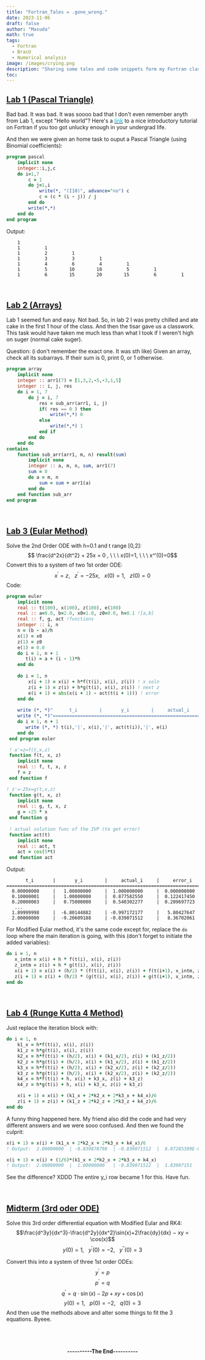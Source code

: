```yaml
---
title: "Fortran_Tales = .gone_wrong."
date: 2023-11-06
draft: false
author: "Masuda"
math: true
tags:
  - Fortran
  - BracU
  - Numerical analysis
image: /images/crying.png
description: "Sharing some tales and code snippets form my Fortran classes at my University"
toc: 
---
```



## <u>Lab 1 (Pascal Triangle)</u>
Bad bad. It was bad. It was soooo bad that I don't even remember anyth from Lab 1, except "Hello world"? Here's a [<span style="color:#00B5E2">link</span>](https://fortran-lang.org/learn/quickstart/) to a nice introductory tutorial on Fortran if you too got unlucky enough in your undergrad life.

And then we were given an home task to ouput a Pascal Triangle (using Binomial coefficients):
```f90 
program pascal
    implicit none
    integer::i,j,c
    do i=1,7
        c = 1
        do j=1,i
            write(*, "(I10)", advance="no") c
            c = (c * (i - j)) / j
        end do
        write(*,*)
    end do
end program
```
Output:
```
    1
    1         1
    1         2         1
    1         3         3         1
    1         4         6         4         1
    1         5        10        10         5         1
    1         6        15        20        15         6         1
```
</br>

## <u>Lab 2 (Arrays)</u>
Lab 1 seemed fun and easy. Not bad. So, in lab 2 I was pretty chilled and ate cake in the first 1 hour of the class. And then the tisar gave us a classwork. This task would have taken me much less than what I took if I weren't high on suger (normal cake suger).

Question: (i don't remember the exact one. It was sth like) Given an array, check all its subarrays. If their sum is 0, print 0, or 1 otherwise.
<!-- ```f90 {.myclass linenos=table,linenostart=1,linenos=false} -->
```f90
program array
    implicit none
    integer :: arr1(7) = [1,3,2,-5,-3,1,5]
    integer :: i, j, res
    do i = 1, 7
        do j = i, 7
            res = sub_arr(arr1, i, j)
            if( res == 0 ) then
                write(*,*) 0
            else
                write(*,*) 1
            end if
        end do
    end do
contains
    function sub_arr(arr1, m, n) result(sum)
        implicit none
        integer :: a, m, n, sum, arr1(7)
        sum = 0
        do a = m, n
            sum = sum + arr1(a)
        end do
    end function sub_arr
end program
```
</br>

## <u>Lab 3 (Eular Method)</u>
Solve the 2nd Order ODE with h=0.1 and t range [0,2]:
$$ \frac{d^2x}{dt^2} + 25x = 0 , \ \ \  x(0)=1, \ \ \  x^′(0)=0$$
Convert this to a system of two 1st order ODE:
$$x^′=z , \ \ \ z^′=-25x , \ \ \   x(0)=1, \ \ \  z(0)=0$$
Code:
```f90
program euler
    implicit none
    real :: t(100), x(100), z(100), e(100)
    real :: a=0.0, b=2.0, x0=1.0, z0=0.0, h=0.1 ![a,b]
    real :: f, g, act !functions
    integer :: i, n
    n = (b - a)/h
    x(1) = x0
    z(1) = z0
    e(1) = 0.0
    do i = 1, n + 1
       t(i) = a + (i - 1)*h 
    end do
 
    do i = 1, n
        x(i + 1) = x(i) + h*f(t(i), x(i), z(i)) ! x soln
        z(i + 1) = z(i) + h*g(t(i), x(i), z(i)) ! next z
        e(i + 1) = abs(x(i + 1) - act(t(i + 1))) ! error
    end do
    
    write (*, *)"      t_i        |       y_i        |     actual_i     |     error_i"
    write (*, *)"========================================================================"
    do i = 1, n + 1
       write (*, *) t(i),'|', x(i),'|', act(t(i)),'|', e(i)
    end do
 end program euler

 ! x'=z=f(t,x,z)
 function f(t, x, z)
    implicit none
    real :: f, t, x, z
    f = z 
 end function f

! z'=-25x=g(t,x,z)
 function g(t, x, z)
    implicit none
    real :: g, t, x, z
    g = -25 * x   
 end function g
 
 ! actual solution func of the IVP (to get error)
 function act(t)
    implicit none
    real :: act, t
    act = cos(5*t)
 end function act
 ```
 Output:
 ```
        t_i       |       y_i        |     actual_i     |     error_i
 ========================================================================
   0.00000000     |   1.00000000     |  1.000000000     |  0.000000000    
   0.10000001     |   1.00000000     |  0.877582550     |  0.122417450    
   0.20000003     |   0.75000000     |  0.540302277     |  0.209697723    
    ...
   1.89999998     |  -6.80144882     | -0.997172177     |   5.80427647
   2.00000000     |  -9.20609188     | -0.839071512     |   8.36702061
```

For Modified Eular method, it's the same code except for, replace the `do` loop where the main iteration is going, with this (don't forget to initiate the added variables):

 ```f90
do i = 1, n
    x_intm = x(i) + h * f(t(i), x(i), z(i))
    z_intm = z(i) + h * g(t(i), x(i), z(i))
    x(i + 1) = x(i) + (h/2) * (f(t(i), x(i), z(i)) + f(t(i+1), x_intm, z_intm))
    z(i + 1) = z(i) + (h/2) * (g(t(i), x(i), z(i)) + g(t(i+1), x_intm, z_intm))
end do
 ```
</br>

## <u>Lab 4 (Runge Kutta 4 Method)</u>
Just replace the iteration block with:
```f90
do i = 1, n
    k1_x = h*f(t(i), x(i), z(i))
    k1_z = h*g(t(i), x(i), z(i))
    k2_x = h*f(t(i) + (h/2), x(i) + (k1_x/2), z(i) + (k1_z/2))
    k2_z = h*g(t(i) + (h/2), x(i) + (k1_x/2), z(i) + (k1_z/2))
    k3_x = h*f(t(i) + (h/2), x(i) + (k2_x/2), z(i) + (k2_z/2))
    k3_z = h*g(t(i) + (h/2), x(i) + (k2_x/2), z(i) + (k2_z/2))
    k4_x = h*f(t(i) + h, x(i) + k3_x, z(i) + k3_z)
    k4_z = h*g(t(i) + h, x(i) + k3_x, z(i) + k3_z)

    x(i + 1) = x(i) + (k1_x + 2*k2_x + 2*k3_x + k4_x)/6
    z(i + 1) = z(i) + (k1_z + 2*k2_z + 2*k3_z + k4_z)/6
end do
```
A funny thing happened here. My friend also did the code and had very different answers and we were sooo confused. And then we found the culprit:
```f90 
x(i + 1) = x(i) + (k1_x + 2*k2_x + 2*k3_x + k4_x)/6
! Output:  2.00000000  | -0.839878798  | -0.839071512  |  8.07285309E-04
```
```f90 
x(i + 1) = x(i) + (1/6)*(k1_x + 2*k2_x + 2*k3_x + k4_x)
! Output:  2.00000000  |  1.00000000   | -0.839071512  |  1.83907151
```
See the difference? XDDD The entire y_i row became 1 for this. Have fun.

</br>

## <u>Midterm (3rd oder ODE) </u>
Solve this 3rd order differential equation with Modified Eular and RK4:
$$\frac{d^3y}{dx^3}-\frac{d^2y}{dx^2}\sin(x)+2\frac{dy}{dx} − xy = \cos(x)$$
$$ y(0) = 1,\ \ \   y^′(0) = −2, \ \ \   y^{′′}(0) = 3$$

Convert this into a system of three 1st order ODEs:
$$ y^′ = p$$
$$ p^′ = q$$
$$ q^′ = q\cdot \sin(x) - 2p +xy + \cos(x)$$
$$ y(0) = 1,\ \ \  p(0) = −2, \ \ \   q(0) = 3$$
And then use the methods above and alter some things to fit the 3 equations. Byeee.


<br>

<br>

<h4> <p style="text-align: center;">----------The End----------</p> <h4>
